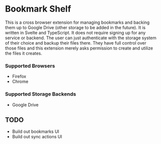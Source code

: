 # Bookmark Shelf

This is a cross browser extension for managing bookmarks and backing them up to Google Drive (other storage to be added in the future). It is written in Svelte and TypeScript. It does not require signing up for any service or backend. The user can just authenticate with the storage system of their choice and backup their files there. They have full control over those files and this extension merely asks permission to create and utilize the files it creates.

### Supported Browsers

- Firefox
- Chrome

### Supported Storage Backends

- Google Drive

## TODO

- Build out bookmarks UI
- Build out sync actions UI
